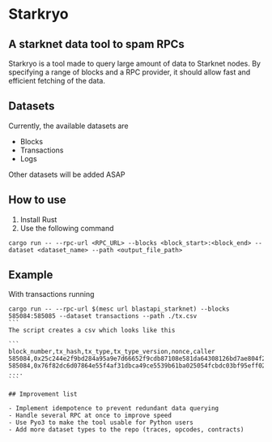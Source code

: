 # Starkryo

## A starknet data tool to spam RPCs

Starkryo is a tool made to query large amount of data to Starknet nodes. By specifying a range of blocks and a RPC provider, it should allow fast and efficient fetching of the data.

## Datasets

Currently, the available datasets are

- Blocks
- Transactions
- Logs

Other datasets will be added ASAP

## How to use

1. Install Rust
2. Use the following command

```
cargo run -- --rpc-url <RPC_URL> --blocks <block_start>:<block_end> --dataset <dataset_name> --path <output_file_path>
```

## Example

With transactions running

````
cargo run -- --rpc-url $(mesc url blastapi_starknet) --blocks 585084:585085 --dataset transactions --path ./tx.csv
```
The script creates a csv which looks like this

```
block_number,tx_hash,tx_type,tx_type_version,nonce,caller
585084,0x25c244e2f9bd284a95a9e7d66652f9cdb87108e581da64308126bd7ae804f2e,Invoke,V1,97,0x26087dfcee2fbfe6148b3251461a1a4056418cc2b5cf51ec5879b80ad038f9f
585084,0x76f82dc6d07864e55f4af31dbca49ce5539b61ba025054fcbdc03bf95eff02f,Invoke,V1,47,0x166864f51dc742d6e3938292d6735bf1ce060d16c26bfa63e5b06ed941ba6ef
....
```

## Improvement list

- Implement idempotence to prevent redundant data querying
- Handle several RPC at once to improve speed
- Use Pyo3 to make the tool usable for Python users
- Add more dataset types to the repo (traces, opcodes, contracts)
````
